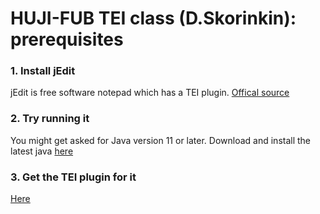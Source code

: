 # HUJI-FUB TEI class (D.Skorinkin): prerequisites


### 1. Install jEdit

jEdit is free software notepad which has a TEI plugin. [Offical source](http://www.jedit.org/index.php?page=download) 

### 2. Try running it

You might get asked for Java version 11 or later. Download and install the latest java [here](https://www.oracle.com/java/technologies/downloads/)

### 3. Get the TEI plugin for it

[Here](http://plugins.jedit.org/plugins/?TEI)
